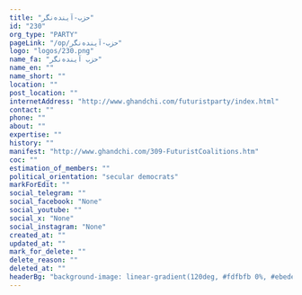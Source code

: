 ```yaml
---
title: "حزب-آینده‌نگر"
id: "230"
org_type: "PARTY"
pageLink: "/op/حزب-آینده‌نگر"
logo: "logos/230.png"
name_fa: "حزب آینده‌نگر"
name_en: ""
name_short: ""
location: ""
post_location: ""
internetAddress: "http://www.ghandchi.com/futuristparty/index.html"
contact: ""
phone: ""
about: ""
expertise: ""
history: ""
manifest: "http://www.ghandchi.com/309-FuturistCoalitions.htm"
coc: ""
estimation_of_members: ""
political_orientation: "secular democrats"
markForEdit: ""
social_telegram: ""
social_facebook: "None"
social_youtube: ""
social_x: "None"
social_instagram: "None"
created_at: ""
updated_at: ""
mark_for_delete: ""
delete_reason: ""
deleted_at: ""
headerBg: "background-image: linear-gradient(120deg, #fdfbfb 0%, #ebedee 100%);"
---
```

